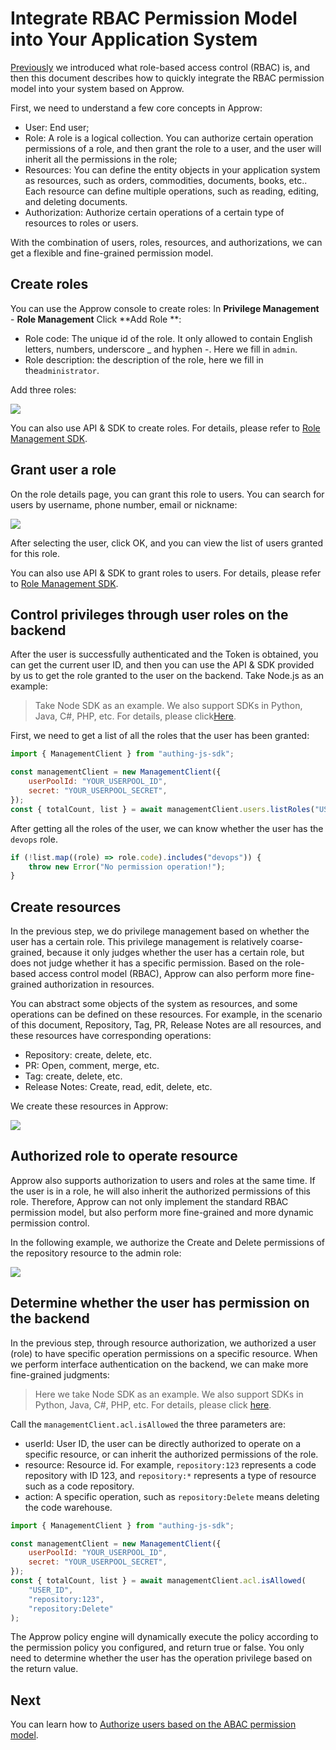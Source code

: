 # Integrate RBAC Permission Model into Your Application System

<LastUpdated/>

[Previously](./README.md#什么是基于角色的访问控制-rbac) we introduced what role-based access control (RBAC) is, and then this document describes how to quickly integrate the RBAC permission model into your system based on Approw.

First, we need to understand a few core concepts in Approw:

-   User: End user;
-   Role: A role is a logical collection. You can authorize certain operation permissions of a role, and then grant the role to a user, and the user will inherit all the permissions in the role;
-   Resources: You can define the entity objects in your application system as resources, such as orders, commodities, documents, books, etc.. Each resource can define multiple operations, such as reading, editing, and deleting documents.
-   Authorization: Authorize certain operations of a certain type of resources to roles or users.

With the combination of users, roles, resources, and authorizations, we can get a flexible and fine-grained permission model.

## Create roles

You can use the Approw console to create roles: In **Privilege Management** - **Role Management** Click **Add Role **:

-   Role code: The unique id of the role. It only allowed to contain English letters, numbers, underscore \_ and hyphen -. Here we fill in `admin`.
-   Role description: the description of the role, here we fill in the`administrator`.

Add three roles:

![](~@imagesZhCn/guides/access-control/5186f15e-b02a-4b7b-b886-a3f26f5f07c8.png)

You can also use API & SDK to create roles. For details, please refer to [Role Management SDK](/reference/sdk-for-node/management/RolesManagementClient.md).

## Grant user a role

On the role details page, you can grant this role to users. You can search for users by username, phone number, email or nickname:

![](~@imagesZhCn/guides/access-control/Xnip2021-03-01_15-51-01.png)

After selecting the user, click OK, and you can view the list of users granted for this role.

You can also use API & SDK to grant roles to users. For details, please refer to [Role Management SDK](/reference/sdk-for-node/management/RolesManagementClient.md).

## Control privileges through user roles on the backend

After the user is successfully authenticated and the Token is obtained, you can get the current user ID, and then you can use the API & SDK provided by us to get the role granted to the user on the backend. Take Node.js as an example:

> Take Node SDK as an example. We also support SDKs in Python, Java, C#, PHP, etc. For details, please click[Here](/reference/).

First, we need to get a list of all the roles that the user has been granted:

```javascript
import { ManagementClient } from "authing-js-sdk";

const managementClient = new ManagementClient({
	userPoolId: "YOUR_USERPOOL_ID",
	secret: "YOUR_USERPOOL_SECRET",
});
const { totalCount, list } = await managementClient.users.listRoles("USER_ID");
```

After getting all the roles of the user, we can know whether the user has the `devops` role.

```javascript
if (!list.map((role) => role.code).includes("devops")) {
	throw new Error("No permission operation!");
}
```

## Create resources

In the previous step, we do privilege management based on whether the user has a certain role. This privilege management is relatively coarse-grained, because it only judges whether the user has a certain role, but does not judge whether it has a specific permission. Based on the role-based access control model (RBAC), Approw can also perform more fine-grained authorization in resources.

You can abstract some objects of the system as resources, and some operations can be defined on these resources. For example, in the scenario of this document, Repository, Tag, PR, Release Notes are all resources, and these resources have corresponding operations:

-   Repository: create, delete, etc.
-   PR: Open, comment, merge, etc.
-   Tag: create, delete, etc.
-   Release Notes: Create, read, edit, delete, etc.

We create these resources in Approw:

![](~@imagesZhCn/guides/access-control/e23be4b2-0072-4989-bdf9-e0cc7c882397.png)

## Authorized role to operate resource

Approw also supports authorization to users and roles at the same time. If the user is in a role, he will also inherit the authorized permissions of this role. Therefore, Approw can not only implement the standard RBAC permission model, but also perform more fine-grained and more dynamic permission control.

In the following example, we authorize the Create and Delete permissions of the repository resource to the admin role:

![](~@imagesZhCn/guides/access-control/0f443c28-85b5-4127-9177-0cdae41eb3c2.png)

## Determine whether the user has permission on the backend

In the previous step, through resource authorization, we authorized a user (role) to have specific operation permissions on a specific resource. When we perform interface authentication on the backend, we can make more fine-grained judgments:

> Here we take Node SDK as an example. We also support SDKs in Python, Java, C#, PHP, etc. For details, please click [here](/reference/).

Call the `managementClient.acl.isAllowed` the three parameters are:

-   userId: User ID, the user can be directly authorized to operate on a specific resource, or can inherit the authorized permissions of the role.
-   resource: Resource id. For example, `repository:123` represents a code repository with ID 123, and `repository:*` represents a type of resource such as a code repository.
-   action: A specific operation, such as `repository:Delete` means deleting the code warehouse.

```javascript
import { ManagementClient } from "authing-js-sdk";

const managementClient = new ManagementClient({
	userPoolId: "YOUR_USERPOOL_ID",
	secret: "YOUR_USERPOOL_SECRET",
});
const { totalCount, list } = await managementClient.acl.isAllowed(
	"USER_ID",
	"repository:123",
	"repository:Delete"
);
```

The Approw policy engine will dynamically execute the policy according to the permission policy you configured, and return true or false. You only need to determine whether the user has the operation privilege based on the return value.

## Next

You can learn how to [Authorize users based on the ABAC permission model](./abac.md).
